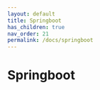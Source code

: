 ```yaml
---
layout: default
title: Springboot
has_children: true
nav_order: 21
permalink: /docs/springboot
---
```


# Springboot
